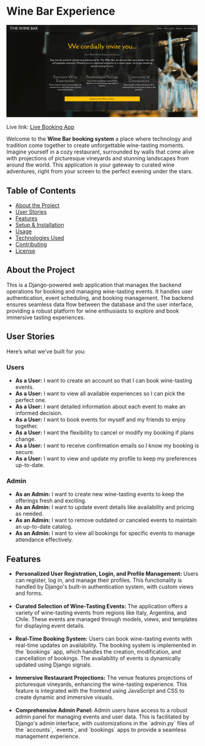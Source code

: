 # Wine Bar Experience

<img src="static/media/readme/home_page.png" alt="home page" width="500px" margin=" 0 auto"/>

Live link: [Live Booking App](https://island-survival-game-677f52a3b93d.herokuapp.com/)

<p>Welcome to the <strong>Wine Bar booking system</strong> a place where technology and tradition come together to create unforgettable wine-tasting moments. Imagine yourself in a cozy restaurant, surrounded by walls that come alive with projections of picturesque vineyards and stunning landscapes from around the world. This application is your gateway to curated wine adventures, right from your screen to the perfect evening under the stars.</p>

## Table of Contents

<ul> 
<li><a href="#about-the-project">About the Project</a></li> <li><a href="#user-stories">User Stories</a></li> 
<li><a href="#features">Features</a></li> 
<li><a href="#setup-and-installation">Setup & Installation</a></li> 
<li><a href="#usage">Usage</a></li> 
<li><a href="#technologies-used">Technologies Used</a></li> 
<li><a href="#contributing">Contributing</a></li> 
<li><a href="#license">License</a></li> </ul>

## About the Project

<p>This is a Django-powered web application that manages the backend operations for booking and managing wine-tasting events. It handles user authentication, event scheduling, and booking management. The backend ensures seamless data flow between the database and the user interface, providing a robust platform for wine enthusiasts to explore and book immersive tasting experiences.</p>

## User Stories

<p>Here’s what we’ve built for you:</p>

### Users

<ul> 
<li><strong>As a User:</strong> I want to create an account so that I can book wine-tasting events.</li> 
<li><strong>As a User:</strong> I want to view all available experiences so I can pick the perfect one.</li> 
<li><strong>As a User:</strong> I want detailed information about each event to make an informed decision.</li> 
<li><strong>As a User:</strong> I want to book events for myself and my friends to enjoy together.</li> 
<li><strong>As a User:</strong> I want the flexibility to cancel or modify my booking if plans change.</li> 
<li><strong>As a User:</strong> I want to receive confirmation emails so I know my booking is secure.</li> 
<li><strong>As a User:</strong> I want to view and update my profile to keep my preferences up-to-date.</li> 
</ul>

### Admin

<ul> 
<li><strong>As an Admin:</strong> I want to create new wine-tasting events to keep the offerings fresh and exciting.</li> 
<li><strong>As an Admin:</strong> I want to update event details like availability and pricing as needed.</li> 
<li><strong>As an Admin:</strong> I want to remove outdated or canceled events to maintain an up-to-date catalog.</li> <li><strong>As an Admin:</strong> I want to view all bookings for specific events to manage attendance effectively.</li> 
</ul>

## Features

<ul>
  <li>
    <strong>Personalized User Registration, Login, and Profile Management:</strong>
    Users can register, log in, and manage their profiles. This functionality is handled by Django's built-in authentication system, with custom views and forms.
  </li>
  <br>
  <li>
    <strong>Curated Selection of Wine-Tasting Events:</strong>
    The application offers a variety of wine-tasting events from regions like Italy, Argentina, and Chile. These events are managed through models, views, and templates for displaying event details.
  </li>
  <br>
  <li>
    <strong>Real-Time Booking System:</strong>
    Users can book wine-tasting events with real-time updates on availability. The booking system is implemented in the `bookings` app, which handles the creation, modification, and cancellation of bookings. The availability of events is dynamically updated using Django signals.
  </li>
  <br>
  <li>
    <strong>Immersive Restaurant Projections:</strong>
    The venue features projections of picturesque vineyards, enhancing the wine-tasting experience. This feature is integrated with the frontend using JavaScript and CSS to create dynamic and immersive visuals.
  </li>
  <br>
  <li>
    <strong>Comprehensive Admin Panel:</strong>
    Admin users have access to a robust admin panel for managing events and user data. This is facilitated by Django's admin interface, with customizations in the `admin.py` files of the `accounts`, `events`, and `bookings` apps to provide a seamless management experience.
  </li>
</ul>

